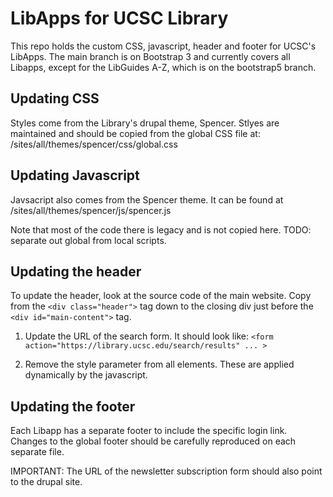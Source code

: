 # LibApps for UCSC Library

This repo holds the custom CSS, javascript, header and footer for UCSC's
LibApps. The main branch is on Bootstrap 3 and currently covers all Libapps,
except for the LibGuides A-Z, which is on the bootstrap5 branch.

## Updating CSS

Styles come from the Library's drupal theme, Spencer. 
Stlyes are maintained and should be copied from the global CSS file at:
/sites/all/themes/spencer/css/global.css

## Updating Javascript

Javsacript also comes from the Spencer theme. It can be found at
/sites/all/themes/spencer/js/spencer.js

Note that most of the code there is legacy and is not copied here.
TODO: separate out global from local scripts.

## Updating the header

To update the header, look at the source code of the main website. Copy
from the `<div class="header">` tag down to the closing div just before the
`<div id="main-content">` tag.

1. Update the URL of the search form. It should look like:
    `<form action="https://library.ucsc.edu/search/results" ... >`

2. Remove the style parameter from all elements. These are applied
dynamically by the javascript.

## Updating the footer

Each Libapp has a separate footer to include the specific login link.
Changes to the global footer should be carefully reproduced on each separate
file.

IMPORTANT: The URL of the newsletter subscription form should also point to 
the drupal site.
